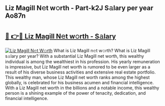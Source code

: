 ## Liz Magill N𝚎t w𝚘rth - Part-k2J S𝚊lary per year Ao87n

# <h2><a href="http://gc05279.nevu.top/?p=Liz+Magill">🔗 👉🔴 Liz Magill N𝚎t w𝚘rth - S𝚊lary</a></h2>

[![Liz Magill N𝚎t W𝚘rth](https://i.imgur.com/Oavwk0R.jpeg)](http://gc05279.nevu.top/?p=Liz+Magill)
What is Liz Magill n𝚎t w𝚘rth? What is Liz Magill s𝚊lary per year?
With a substantial Liz Magill net worth, this wealthy individual is among the wealthiest in his profession. His yearly remuneration is impressive, but Liz Magill net worth is rumored to be even larger as a result of his diverse business activities and extensive real estate portfolio. This wealthy man, whose Liz Magill net worth ranks among the highest globally, is celebrated for his business acumen and financial intelligence. With a Liz Magill net worth in the billions and a notable income, this wealthy person is a shining example of the power of tenacity, dedication, and financial intelligence.
